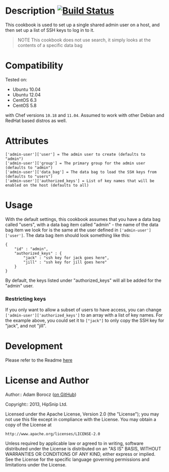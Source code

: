 Description [![Build Status](https://travis-ci.org/hipsnip-cookbooks/admin-user.png)](https://travis-ci.org/hipsnip-cookbooks/admin-user)
===========
This cookbook is used to set up a single shared admin user on a host, and then set
up a list of SSH keys to log in to it.

> NOTE This cookbook does not use search, it simply looks at the contents of a specific data bag


Compatibility
=============
Tested on:

* Ubuntu 10.04
* Ubuntu 12.04
* CentOS 6.3
* CentOS 5.8

with Chef versions `10.18` and `11.04`.
Assumed to work with other Debian and RedHat based distros as well.


Attributes
==========

    ['admin-user']['user'] = The admin user to create (defaults to "admin")
    ['admin-user']['group'] = The primary group for the admin user (defaults to "admin")
    ['admin-user']['data_bag'] = The data bag to load the SSH keys from (defaults to "users")
    ['admin-user']['authorized_keys'] = List of key names that will be enabled on the host (defaults to all)


Usage
=====
With the default settings, this cookbook assumes that you have a data bag called "users",
with a data bag item called "admin" - the name of the data bag item we look for is the
same at the user defined in `['admin-user']['user']`. The data bag item should look
something like this:

    {
        "id" : "admin",
        "authorized_keys" : {
            "jack" : "ssh key for jack goes here",
            "jill" : "ssh key for jill goes here"
        }
    }

By default, the keys listed under "authorized_keys" will all be added for the "admin" user.

### Restricting keys
If you only want to allow a subset of users to have access, you can change `['admin-user']['authorized_keys']` to
an array with a list of key names. For the example above, you could set it to `["jack"]` to only copy the SSH
key for "jack", and not "jill".


Development
============
Please refer to the Readme [here](https://github.com/hipsnip-cookbooks/cookbook-development/blob/master/README.md)


License and Author
==================

Author:: Adam Borocz ([on GitHub](https://github.com/motns))

Copyright:: 2013, HipSnip Ltd.

Licensed under the Apache License, Version 2.0 (the "License");
you may not use this file except in compliance with the License.
You may obtain a copy of the License at

    http://www.apache.org/licenses/LICENSE-2.0

Unless required by applicable law or agreed to in writing, software
distributed under the License is distributed on an "AS IS" BASIS,
WITHOUT WARRANTIES OR CONDITIONS OF ANY KIND, either express or implied.
See the License for the specific language governing permissions and
limitations under the License.
